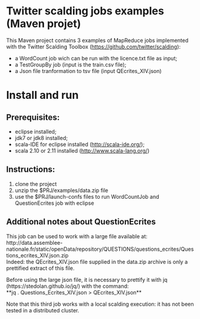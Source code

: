 # Twitter scalding jobs examples (Maven projet)

This Maven project contains 3 examples of MapReduce jobs implemented with the Twitter Scalding Toolbox (https://github.com/twitter/scalding):
* a WordCount job wich can be run with the licence.txt file as input;
* a TestGroupBy job (input is the train.csv file);
* a Json file tranformation to tsv file (input QEcrites_XIV.json)

# Install and run

## Prerequisites:
* eclipse installed;
* jdk7 or jdk8 installed;
* scala-IDE for eclipse installed (http://scala-ide.org/);
* scala 2.10 or 2.11 installed (http://www.scala-lang.org/)

## Instructions:
1. clone the project
2. unzip the $PRJ/examples/data.zip file
3. use the $PRJ/launch-confs files to run WordCountJob and QuestionEcrites job with eclipse

## Additional notes about QuestionEcrites
<p>This job can be used to work with a large file available at: <br>
http://data.assemblee-nationale.fr/static/openData/repository/QUESTIONS/questions_ecrites/Questions_ecrites_XIV.json.zip<br>
Indeed: the QEcrites_XIV.json file supplied in the data.zip archive is only a prettified extract of this file.

<p>Before using the large json file, it is necessary to prettify it with jq (https://stedolan.github.io/jq/) with the command:<br>
**jq . Questions_Ecrites_XIV.json > QEcrites_XIV.json**

<p>Note that this third job works with a local scalding execution: it has not been tested in a distributed cluster.
